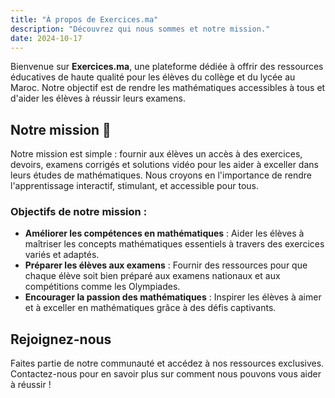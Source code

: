 ```yaml
---
title: "À propos de Exercices.ma"
description: "Découvrez qui nous sommes et notre mission."
date: 2024-10-17
---
```


Bienvenue sur **Exercices.ma**, une plateforme dédiée à offrir des ressources éducatives de haute qualité pour les élèves du collège et du lycée au Maroc. Notre objectif est de rendre les mathématiques accessibles à tous et d'aider les élèves à réussir leurs examens.

## Notre mission 🎯

Notre mission est simple : fournir aux élèves un accès à des exercices, devoirs, examens corrigés et solutions vidéo pour les aider à exceller dans leurs études de mathématiques. Nous croyons en l'importance de rendre l'apprentissage interactif, stimulant, et accessible pour tous.

### Objectifs de notre mission :

- **Améliorer les compétences en mathématiques** : Aider les élèves à maîtriser les concepts mathématiques essentiels à travers des exercices variés et adaptés.
- **Préparer les élèves aux examens** : Fournir des ressources pour que chaque élève soit bien préparé aux examens nationaux et aux compétitions comme les Olympiades.
- **Encourager la passion des mathématiques** : Inspirer les élèves à aimer et à exceller en mathématiques grâce à des défis captivants.

## Rejoignez-nous

Faites partie de notre communauté et accédez à nos ressources exclusives. Contactez-nous pour en savoir plus sur comment nous pouvons vous aider à réussir !

